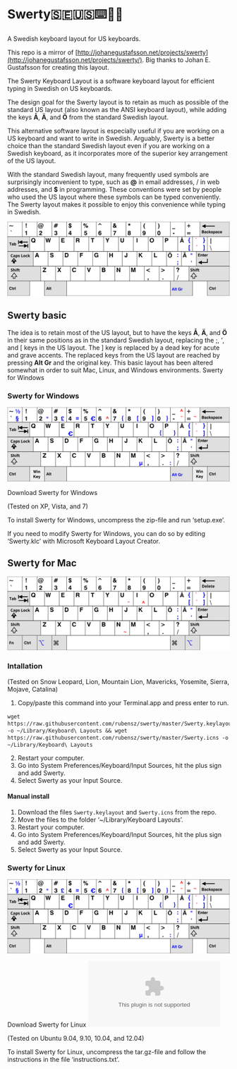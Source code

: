 # Swerty:sweden::us::keyboard::massage_man:

A Swedish keyboard layout for US keyboards.

This repo is a mirror of [http://johanegustafsson.net/projects/swerty](http://johanegustafsson.net/projects/swerty/). Big thanks to Johan E. Gustafsson for creating this layout.

The Swerty Keyboard Layout is a software keyboard layout for efficient typing in Swedish on US keyboards. 

The design goal for the Swerty layout is to retain as much as possible of the standard US layout (also known as the ANSI keyboard layout), while adding the keys **Å**, **Ä**, and **Ö** from the standard Swedish layout. 

This alternative software layout is especially useful if you are working on a US keyboard and want to write in Swedish. Arguably, Swerty is a better choice than the standard Swedish layout even if you are working on a Swedish keyboard, as it incorporates more of the superior key arrangement of the US layout. 

With the standard Swedish layout, many frequently used symbols are surprisingly inconvenient to type, such as **@** in email addresses, / in web addresses, and **$** in programming. These conventions were set by people who used the US layout where these symbols can be typed conveniently. The Swerty layout makes it possible to enjoy this convenience while typing in Swedish.

![](swerty.svg)

## Swerty basic

The idea is to retain most of the US layout, but to have the keys **Å**, **Ä**, and **Ö** in their same positions as in the standard Swedish layout, replacing the ;, ', and [ keys in the US layout. The ] key is replaced by a dead key for acute and grave accents. The replaced keys from the US layout are reached by pressing **Alt Gr** and the original key. This basic layout has been altered somewhat in order to suit Mac, Linux, and Windows environments.
Swerty for Windows

### Swerty for Windows
![](swerty-win.svg)

Download Swerty for Windows
[](swerty-win.zip)

(Tested on XP, Vista, and 7)

To install Swerty for Windows, uncompress the zip-file and run ‘setup.exe’.

If you need to modify Swerty for Windows, you can do so by editing ‘Swerty.klc’ with Microsoft Keyboard Layout Creator.

## Swerty for Mac
![](swerty-mac.svg)

### Intallation
(Tested on Snow Leopard, Lion, Mountain Lion, Mavericks, Yosemite, Sierra, Mojave, Catalina)

1. Copy/paste this command into your Terminal.app and press enter to run.
```
wget https://raw.githubusercontent.com/rubensz/swerty/master/Swerty.keylayout -o ~/Library/Keyboard\ Layouts && wget https://raw.githubusercontent.com/rubensz/swerty/master/Swerty.icns -o ~/Library/Keyboard\ Layouts
```
2. Restart your computer.
3. Go into System Preferences/Keyboard/Input Sources, hit the plus sign and add Swerty.
4. Select Swerty as your Input Source. 

#### Manual install
1. Download the files `Swerty.keylayout` and `Swerty.icns` from the repo. 
2. Move the files to the folder ‘~/Library/Keyboard Layouts’.
3. Restart your computer.
4. Go into System Preferences/Keyboard/Input Sources, hit the plus sign and add Swerty.
5. Select Swerty as your Input Source. 

### Swerty for Linux
![](swerty-linux.svg)

Download Swerty for Linux
![](swerty-linux.tar.gz)

(Tested on Ubuntu 9.04, 9.10, 10.04, and 12.04)

To install Swerty for Linux, uncompress the tar.gz-file and follow the instructions in the file ‘instructions.txt’.
